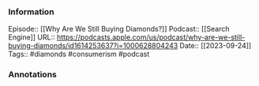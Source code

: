 ### Information

Episode:: [[Why Are We Still Buying Diamonds?]]
Podcast:: [[Search Engine]]
URL:: https://podcasts.apple.com/us/podcast/why-are-we-still-buying-diamonds/id1614253637?i=1000628804243
Date:: [[2023-09-24]]
Tags:: #diamonds #consumerism 
#podcast


### Annotations

